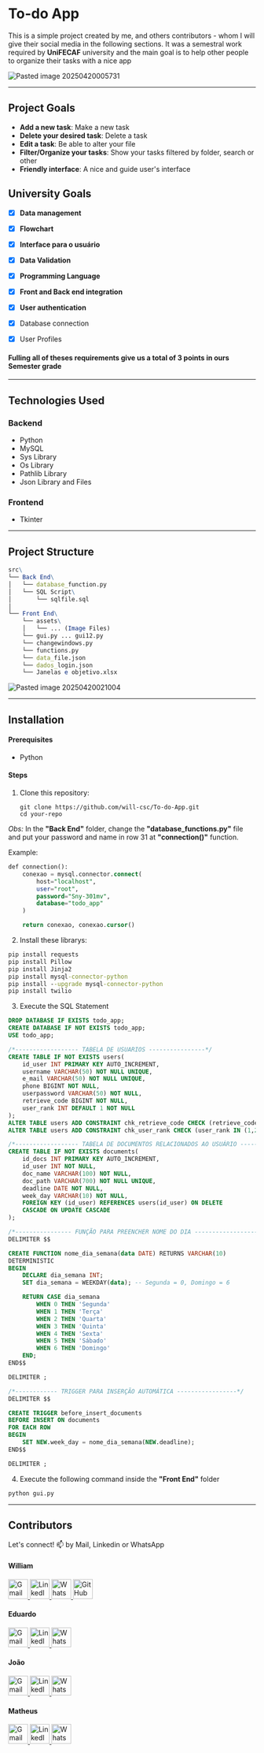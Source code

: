 # To-do App

This is a simple project created by me, and others contributors  - whom I will give their social media in the following sections. It was a semestral work required by **UniFECAF** university and the main goal is to help other people to organize their tasks with a nice app

![Pasted image 20250420005731](https://github.com/user-attachments/assets/0410e1e7-c780-41bf-9df0-7e6c271cff00)

<hr>

## Project Goals

- **Add a new task**: Make a new task
- **Delete your desired task**: Delete a task
- **Edit a task**: Be able to alter your file
- **Filter/Organize your tasks**: Show your tasks filtered by folder, search or other
- **Friendly interface**: A nice and guide user's interface

## University Goals

- [x] **Data management**

- [x] **Flowchart**

- [x] **Interface para o usuário**

- [x] **Data Validation**

- [x] **Programming Language**

- [x] **Front and Back end integration**

- [x] **User authentication**

- [x] Database connection

- [x] User Profiles

#### Fulling all of theses requirements give us a total of 3 points in ours Semester grade

<hr>

## Technologies Used

### Backend

- Python
- MySQL
- Sys Library
- Os Library
- Pathlib Library
- Json Library and Files
### Frontend

- Tkinter

<hr>

## Project Structure

```mathematica
src\
└── Back End\
│	└── database_function.py
│	└── SQL Script\
│		└── sqlfile.sql
│
└── Front End\
	└── assets\
	│	└── ... (Image Files)
	└── gui.py ... gui12.py
	└── changewindows.py
	└── functions.py
	└── data_file.json
	└── dados_login.json
	└── Janelas e objetivo.xlsx
```

![Pasted image 20250420021004](https://github.com/user-attachments/assets/65b3c54e-f2e2-4d9c-8b01-29975f161867)


<hr>

## Installation

#### Prerequisites
 - Python
#### Steps

1. Clone this repository:
    ```shell
    git clone https://github.com/will-csc/To-do-App.git
    cd your-repo
    ```

*Obs:* In the **"Back End"** folder, change the **"database_functions.py"** file and put your password and name in row 31 at **"connection()"** function.

Example:
```Sql
def connection():
    conexao = mysql.connector.connect(
        host="localhost",
        user="root",
        password="Sny-301mv",
        database="todo_app"
    )

    return conexao, conexao.cursor()

```

2. Install these librarys:

```cmd
pip install requests
pip install Pillow
pip install Jinja2
pip install mysql-connector-python
pip install --upgrade mysql-connector-python
pip install twilio
```

3. Execute the SQL Statement
```sql
DROP DATABASE IF EXISTS todo_app;
CREATE DATABASE IF NOT EXISTS todo_app;
USE todo_app;

/*------------------ TABELA DE USUARIOS ----------------*/
CREATE TABLE IF NOT EXISTS users(
	id_user INT PRIMARY KEY AUTO_INCREMENT,
	username VARCHAR(50) NOT NULL UNIQUE,
    e_mail VARCHAR(50) NOT NULL UNIQUE,
    phone BIGINT NOT NULL,
    userpassword VARCHAR(50) NOT NULL,
    retrieve_code BIGINT NOT NULL,
    user_rank INT DEFAULT 1 NOT NULL
);
ALTER TABLE users ADD CONSTRAINT chk_retrieve_code CHECK (retrieve_code > 999999999);
ALTER TABLE users ADD CONSTRAINT chk_user_rank CHECK (user_rank IN (1,2));

/*------------------ TABELA DE DOCUMENTOS RELACIONADOS AO USUÁRIO ----------------*/
CREATE TABLE IF NOT EXISTS documents(
	id_docs INT PRIMARY KEY AUTO_INCREMENT,
    id_user INT NOT NULL,
    doc_name VARCHAR(100) NOT NULL,
    doc_path VARCHAR(700) NOT NULL UNIQUE,
    deadline DATE NOT NULL,
    week_day VARCHAR(10) NOT NULL,
    FOREIGN KEY (id_user) REFERENCES users(id_user) ON DELETE
    CASCADE ON UPDATE CASCADE
);

/*---------------- FUNÇÃO PARA PREENCHER NOME DO DIA --------------------------*/
DELIMITER $$

CREATE FUNCTION nome_dia_semana(data DATE) RETURNS VARCHAR(10)
DETERMINISTIC
BEGIN
    DECLARE dia_semana INT;
    SET dia_semana = WEEKDAY(data); -- Segunda = 0, Domingo = 6

    RETURN CASE dia_semana
        WHEN 0 THEN 'Segunda'
        WHEN 1 THEN 'Terça'
        WHEN 2 THEN 'Quarta'
        WHEN 3 THEN 'Quinta'
        WHEN 4 THEN 'Sexta'
        WHEN 5 THEN 'Sábado'
        WHEN 6 THEN 'Domingo'
    END;
END$$

DELIMITER ;

/*------------ TRIGGER PARA INSERÇÃO AUTOMÁTICA -----------------*/
DELIMITER $$

CREATE TRIGGER before_insert_documents
BEFORE INSERT ON documents
FOR EACH ROW
BEGIN
    SET NEW.week_day = nome_dia_semana(NEW.deadline);
END$$

DELIMITER ;
```

4. Execute the following command inside the **"Front End"** folder
```cmd
python gui.py
```

<hr>

## Contributors

Let's connect! 📫 by Mail, Linkedin or WhatsApp<br>

#### William
<div> 
  <a href="mailto:william.cesarbds2016@gmail.com" target="_blank">
  <img src="https://ssl.gstatic.com/ui/v1/icons/mail/rfr/gmail.ico" 
       width="40" height="40" alt="Gmail">
</a>
  <a href="https://www.linkedin.com/in/william-cesar-7b7b89202/" target="_blank">
    <img src="https://t.ctcdn.com.br/ClbNm_AxWl6gDsKOKmnZXzmsIXI=/1080x1080/smart/i490027.jpeg" 
         width="40" height="40" alt="LinkedIn">
  </a> 
    <a href="https://wa.me/5511969541207" target="_blank">
    <img src="https://upload.wikimedia.org/wikipedia/commons/6/6b/WhatsApp.svg" 
         width="40" height="40" alt="WhatsApp">
    </a>
<a href="https://github.com/will-csc" target="_blank">
    <img src="https://cdn-icons-png.flaticon.com/512/25/25231.png" width="40" height="40" alt="GitHub">
  </a>
</div>

#### Eduardo
<div> 
  <a href="mailto:eduardo170620063103@gmail.com" target="_blank">
    <img src="https://ssl.gstatic.com/ui/v1/icons/mail/rfr/gmail.ico" 
       width="40" height="40" alt="Gmail">
</a>
  <a href="https://www.linkedin.com/in/eduardooliveira1706" target="_blank">
    <img src="https://t.ctcdn.com.br/ClbNm_AxWl6gDsKOKmnZXzmsIXI=/1080x1080/smart/i490027.jpeg" 
         width="40" height="40" alt="LinkedIn">
  </a> 
    <a href="https://wa.me/5511984325997" target="_blank">
    <img src="https://upload.wikimedia.org/wikipedia/commons/6/6b/WhatsApp.svg" 
         width="40" height="40" alt="WhatsApp">
    </a>
</div>

#### João
<div> 
  <a href="mailto:jv.timotio@gmail.com" target="_blank">
    <img src="https://ssl.gstatic.com/ui/v1/icons/mail/rfr/gmail.ico" 
       width="40" height="40" alt="Gmail">
</a>
  <a href="https://www.linkedin.com/in/joão-morais-t/" target="_blank">
    <img src="https://t.ctcdn.com.br/ClbNm_AxWl6gDsKOKmnZXzmsIXI=/1080x1080/smart/i490027.jpeg" 
         width="40" height="40" alt="LinkedIn">
  </a> 
    <a href="https://wa.me/5511993134134" target="_blank">
    <img src="https://upload.wikimedia.org/wikipedia/commons/6/6b/WhatsApp.svg" 
         width="40" height="40" alt="WhatsApp">
    </a>
</div>

#### Matheus
<div> 
  <a href="mailto:matheusrochacontato892@gmail.com" target="_blank">
    <img src="https://ssl.gstatic.com/ui/v1/icons/mail/rfr/gmail.ico" 
       width="40" height="40" alt="Gmail">
</a>
  <a href="https://www.linkedin.com/in/matheus-rocha-b6622b262?utm_source=share&utm_campaign=share_via&utm_content=profile&utm_medium=android_app" target="_blank">
    <img src="https://t.ctcdn.com.br/ClbNm_AxWl6gDsKOKmnZXzmsIXI=/1080x1080/smart/i490027.jpeg" 
         width="40" height="40" alt="LinkedIn">
  </a> 
    <a href="https://wa.me/5511980542175" target="_blank">
    <img src="https://upload.wikimedia.org/wikipedia/commons/6/6b/WhatsApp.svg" 
         width="40" height="40" alt="WhatsApp">
    </a>
</div>
